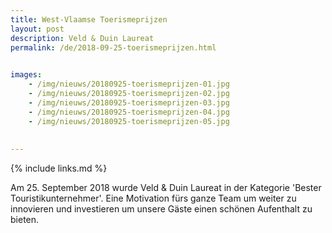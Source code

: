```yaml
---
title: West-Vlaamse Toerismeprijzen
layout: post
description: Veld & Duin Laureat
permalink: /de/2018-09-25-toerismeprijzen.html

    
images: 
    - /img/nieuws/20180925-toerismeprijzen-01.jpg
    - /img/nieuws/20180925-toerismeprijzen-02.jpg
    - /img/nieuws/20180925-toerismeprijzen-03.jpg
    - /img/nieuws/20180925-toerismeprijzen-04.jpg
    - /img/nieuws/20180925-toerismeprijzen-05.jpg
    
    
---
```


{% include links.md %}

Am 25. September 2018 wurde Veld & Duin Laureat in der Kategorie 'Bester Touristikunternehmer'. Eine Motivation fürs ganze Team um weiter zu innovieren und investieren um unsere Gäste einen schönen Aufenthalt zu bieten. 

